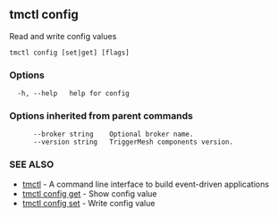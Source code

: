 ## tmctl config

Read and write config values

```
tmctl config [set|get] [flags]
```

### Options

```
  -h, --help   help for config
```

### Options inherited from parent commands

```
      --broker string    Optional broker name.
      --version string   TriggerMesh components version.
```

### SEE ALSO

* [tmctl](tmctl.md)	 - A command line interface to build event-driven applications
* [tmctl config get](tmctl_config_get.md)	 - Show config value
* [tmctl config set](tmctl_config_set.md)	 - Write config value

